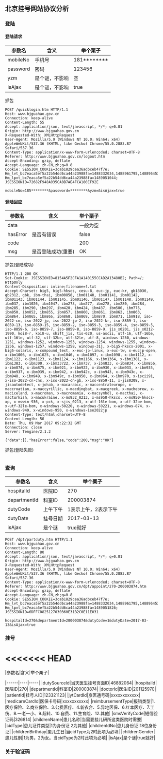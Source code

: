 ## 北京挂号网站协议分析

### 登陆

#### 登陆请求

|参数名|含义|举个栗子|
|------|----|----|
|mobileNo|手机号|181\*\*\*\*\*\*\*\*|
|password|密码|123456|
|yzm|是个谜，不影响|空|
|isAjax|是个谜，不影响|true|

抓包
```
POST /quicklogin.htm HTTP/1.1
Host: www.bjguahao.gov.cn
Connection: keep-alive
Content-Length: 55
Accept: application/json, text/javascript, */*; q=0.01
Origin: http://www.bjguahao.gov.cn
X-Requested-With: XMLHttpRequest
User-Agent: Mozilla/5.0 (Windows NT 10.0; Win64; x64) AppleWebKit/537.36 (KHTML, like Gecko) Chrome/55.0.2883.87 Safari/537.36
Content-Type: application/x-www-form-urlencoded; charset=UTF-8
Referer: http://www.bjguahao.gov.cn/logout.htm
Accept-Encoding: gzip, deflate
Accept-Language: zh-CN,zh;q=0.8
Cookie: SESSION_COOKIE=3cab1829cea36adbceb47f7e; Hm_lvt_bc7eaca5ef5a22b54dd6ca44a23988fa=1488332034,1488961795,1488964531,1489046102; Hm_lpvt_bc7eaca5ef5a22b54dd6ca44a23988fa=1489051044; JSESSIONID=72682F948A035CA8B7AE4FCA180EF92E

mobileNo=185********&password=********&yzm=&isAjax=true
```


#### 登陆回应
|参数名|含义|举个栗子|
|------|----|----|
|data||一般为空|
|hasError|是否有错误|false|
|code||200|
|msg|是否登陆成功(重要)|OK|

抓包(登陆成功)
```
HTTP/1.1 200 OK
Set-Cookie: JSESSIONID=8154A5F2CFA1A140155CCAD2A13480B2; Path=/; HttpOnly
Content-Disposition: inline;filename=f.txt
Accept-Charset: big5, big5-hkscs, cesu-8, euc-jp, euc-kr, gb18030, gb2312, gbk, ibm-thai, ibm00858, ibm01140, ibm01141, ibm01142, ibm01143, ibm01144, ibm01145, ibm01146, ibm01147, ibm01148, ibm01149, ibm037, ibm1026, ibm1047, ibm273, ibm277, ibm278, ibm280, ibm284, ibm285, ibm290, ibm297, ibm420, ibm424, ibm437, ibm500, ibm775, ibm850, ibm852, ibm855, ibm857, ibm860, ibm861, ibm862, ibm863, ibm864, ibm865, ibm866, ibm868, ibm869, ibm870, ibm871, ibm918, iso-2022-cn, iso-2022-jp, iso-2022-jp-2, iso-2022-kr, iso-8859-1, iso-8859-13, iso-8859-15, iso-8859-2, iso-8859-3, iso-8859-4, iso-8859-5, iso-8859-6, iso-8859-7, iso-8859-8, iso-8859-9, jis_x0201, jis_x0212-1990, koi8-r, koi8-u, shift_jis, tis-620, us-ascii, utf-16, utf-16be, utf-16le, utf-32, utf-32be, utf-32le, utf-8, windows-1250, windows-1251, windows-1252, windows-1253, windows-1254, windows-1255, windows-1256, windows-1257, windows-1258, windows-31j, x-big5-hkscs-2001, x-big5-solaris, x-compound_text, x-euc-jp-linux, x-euc-tw, x-eucjp-open, x-ibm1006, x-ibm1025, x-ibm1046, x-ibm1097, x-ibm1098, x-ibm1112, x-ibm1122, x-ibm1123, x-ibm1124, x-ibm1166, x-ibm1364, x-ibm1381, x-ibm1383, x-ibm300, x-ibm33722, x-ibm737, x-ibm833, x-ibm834, x-ibm856, x-ibm874, x-ibm875, x-ibm921, x-ibm922, x-ibm930, x-ibm933, x-ibm935, x-ibm937, x-ibm939, x-ibm942, x-ibm942c, x-ibm943, x-ibm943c, x-ibm948, x-ibm949, x-ibm949c, x-ibm950, x-ibm964, x-ibm970, x-iscii91, x-iso-2022-cn-cns, x-iso-2022-cn-gb, x-iso-8859-11, x-jis0208, x-jisautodetect, x-johab, x-macarabic, x-maccentraleurope, x-maccroatian, x-maccyrillic, x-macdingbat, x-macgreek, x-machebrew, x-maciceland, x-macroman, x-macromania, x-macsymbol, x-macthai, x-macturkish, x-macukraine, x-ms932_0213, x-ms950-hkscs, x-ms950-hkscs-xp, x-mswin-936, x-pck, x-sjis_0213, x-utf-16le-bom, x-utf-32be-bom, x-utf-32le-bom, x-windows-50220, x-windows-50221, x-windows-874, x-windows-949, x-windows-950, x-windows-iso2022jp
Content-Type: text/html;charset=UTF-8
Content-Length: 50
Date: Thu, 09 Mar 2017 09:22:32 GMT
Connection: close
Server: Tengine/2.1.2

{"data":[],"hasError":false,"code":200,"msg":"OK"}
```

抓包(登陆失败)
```

```

### 查询
|参数名|含义|举个栗子|
|------|----|-----|
|hospitalId|医院ID|270|
|departmentId|科室ID|200003874|
|dutyCode|上午下午|1表示上午，2表示下午|
|dutyDate|挂号日期|2017-03-13|
|isAjax|是个谜|true就好|
```
POST /dpt/partduty.htm HTTP/1.1
Host: www.bjguahao.gov.cn
Connection: keep-alive
Content-Length: 80
Accept: application/json, text/javascript, */*; q=0.01
Origin: http://www.bjguahao.gov.cn
X-Requested-With: XMLHttpRequest
User-Agent: Mozilla/5.0 (Windows NT 10.0; Win64; x64) AppleWebKit/537.36 (KHTML, like Gecko) Chrome/55.0.2883.87 Safari/537.36
Content-Type: application/x-www-form-urlencoded; charset=UTF-8
Referer: http://www.bjguahao.gov.cn/dpt/appoint/270-200003874.htm
Accept-Encoding: gzip, deflate
Accept-Language: zh-CN,zh;q=0.8
Cookie: SESSION_COOKIE=3cab1829cea36adbceb47f7e; Hm_lvt_bc7eaca5ef5a22b54dd6ca44a23988fa=1488332034,1488961795,1488964531,1489046102; Hm_lpvt_bc7eaca5ef5a22b54dd6ca44a23988fa=1489051826; JSESSIONID=6DFFC0825127030360E31B2C0E11E031

hospitalId=270&departmentId=200003874&dutyCode=1&dutyDate=2017-03-13&isAjax=true
```
### 挂号

<<<<<<< HEAD
=======
|参数名|含义|举个栗子|
>>>>>>>
|------|----|-----|
|dutySourceId|当天医生挂号页面ID|46882064|
|hospitalId|医院ID|270|
|departmentId|科室ID|200003874|
|doctorId|医生ID|201125970|
|patientId|挂号人ID|123321123|
|jytCardId|京医通号码|xxxxxxxxxxxx|
|medicareCardId|医保卡号码|xxxxxxxxxxx|
|reimbursementType|报销类型|1.医疗保险、2.商业保险、3.公费医疗、4.新农合、5.异地医保、6.红本医疗、7.工伤、8.一老一小、9.超转、10.自费、11.生育险、12.其他|
|smsVerifyCode|短信验证码|326814|
|childrenName|患儿名称|当需要挂儿研所这类医院时需要|
|cidType|患儿证件类型|1为身份证 2为其他|
|childrenIdNo|患儿身份证|18位身份证|
|childrenBirthday|患儿生日|当cidType为2时此项为必填|
|childrenGender|患儿性别|1为男，2为女。当cidType为2时此项为必填|
|isAjax|是个谜|true就好|

### 关于验证码
